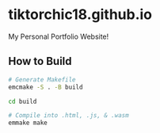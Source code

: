 # tiktorchic18.github.io
My Personal Portfolio Website!

## How to Build
```bash
# Generate Makefile
emcmake -S . -B build

cd build

# Compile into .html, .js, & .wasm
emmake make
```
